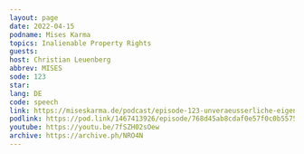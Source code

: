 ```yaml
---
layout: page
date: 2022-04-15
podname: Mises Karma
topics: Inalienable Property Rights
guests: 
host: Christian Leuenberg
abbrev: MISES
sode: 123
star: 
lang: DE
code: speech
link: https://miseskarma.de/podcast/episode-123-unveraeusserliche-eigentumsrechte-im-gespraech-mit-gigi/
podlink: https://pod.link/1467413926/episode/768d45ab8cdaf0e57f0c0b55753ba1e2
youtube: https://youtu.be/7fSZH02sOew
archive: https://archive.ph/NRO4N
---
```

